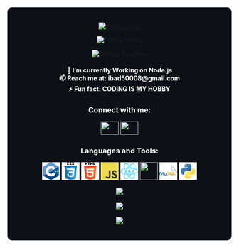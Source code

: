 <!-- Dark Background with Centered Animated Text -->
<div align="center" style="background-color:#0d1117; padding:20px; border-radius:10px;">

<!-- Typing Animation -->
[![Typing SVG](https://readme-typing-svg.herokuapp.com?size=30&duration=3000&pause=1500&color=00FFFB&center=true&vCenter=true&width=600&lines=Hi+👋,+I'm+IBAD+ULLAH+KHAN;Welcome+to+my+GitHub+Account)](https://git.io/typing-svg)

<!-- Profile Views -->
<p>
  <img src="https://komarev.com/ghpvc/?username=iuk-9214&label=Profile%20views&color=00FFFB&style=flat" alt="Profile Views" />
</p>

<!-- Trophies -->
<p>
  <img src="https://github-profile-trophy.vercel.app/?username=iuk-9214&theme=onedark&row=1&column=6" alt="GitHub Trophies" />
</p>

<!-- Contact Info -->
<h4 style="color:white;">🔭 I’m currently Working on <strong>Node.js</strong><br>
📫 Reach me at: <strong>ibad50008@gmail.com</strong><br>
⚡ Fun fact: <strong>CODING IS MY HOBBY</strong></h4>

<!-- Social Links -->
<h3 style="color:white;">Connect with me:</h3>
<p>
  <a href="https://fb.com/ibad ullah khan" target="blank"><img src="https://raw.githubusercontent.com/rahuldkjain/github-profile-readme-generator/master/src/images/icons/Social/facebook.svg" height="30" width="40" /></a>
  <a href="https://instagram.com/i_u_k_9214" target="blank"><img src="https://raw.githubusercontent.com/rahuldkjain/github-profile-readme-generator/master/src/images/icons/Social/instagram.svg" height="30" width="40" /></a>
</p>

<!-- Languages & Tools -->
<h3 style="color:white;">Languages and Tools:</h3>
<p>
  <a href="https://www.w3schools.com/cpp/" target="_blank"><img src="https://raw.githubusercontent.com/devicons/devicon/master/icons/cplusplus/cplusplus-original.svg" width="40" height="40"/></a>
  <a href="https://www.w3schools.com/css/" target="_blank"><img src="https://raw.githubusercontent.com/devicons/devicon/master/icons/css3/css3-original-wordmark.svg" width="40" height="40"/></a>
  <a href="https://www.w3.org/html/" target="_blank"><img src="https://raw.githubusercontent.com/devicons/devicon/master/icons/html5/html5-original-wordmark.svg" width="40" height="40"/></a>
  <a href="https://developer.mozilla.org/en-US/docs/Web/JavaScript" target="_blank"><img src="https://raw.githubusercontent.com/devicons/devicon/master/icons/javascript/javascript-original.svg" width="40" height="40"/></a>
  <a href="https://react.dev" target="_blank"><img src="https://raw.githubusercontent.com/devicons/devicon/master/icons/react/react-original.svg" width="40" height="40"/>
  <a href="https://kotlinlang.org" target="_blank"><img src="https://www.vectorlogo.zone/logos/kotlinlang/kotlinlang-icon.svg" width="40" height="40"/></a>
  <a href="https://www.mysql.com/" target="_blank"><img src="https://raw.githubusercontent.com/devicons/devicon/master/icons/mysql/mysql-original-wordmark.svg" width="40" height="40"/></a>
  <a href="https://www.python.org" target="_blank"><img src="https://raw.githubusercontent.com/devicons/devicon/master/icons/python/python-original.svg" width="40" height="40"/></a>

</a>
</p>

<!-- Stats -->
<p>
  <img src="https://github-readme-stats.vercel.app/api/top-langs?username=iuk-9214&show_icons=true&locale=en&layout=compact&theme=tokyonight" />
</p>
<p>
  <img src="https://github-readme-stats.vercel.app/api?username=iuk-9214&show_icons=true&locale=en&theme=tokyonight" />
</p>
<p>
  <img src="https://github-readme-streak-stats.herokuapp.com/?user=iuk-9214&theme=tokyonight" />
</p>

</div>
